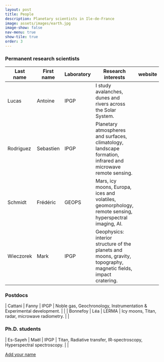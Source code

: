```yaml
---
layout: post
title: People
description: Planetary scientists in Ile-de-France
image: assets/images/earth.jpg
image-show: false
nav-menu: true
show-tile: true
order: 3
---
```


### Permanent research scientists

| Last name | First name | Laboratory | Research interests | website |
| --------- | ---------- | ---------- | ------------------ | ------- |
| Lucas     | Antoine    | IPGP       | I study avalanches, dunes and rivers across the Solar System. | <a href="http://dralucas.geophysx.edu.eu.org"><i class="fa fa-external-link"></i></a> |
| Rodriguez  | Sebastien | IPGP | Planetary atmospheres and surfaces, climatology, landscape formation, infrared and microwave remote sensing. | |
| Schmidt | Frédéric | GEOPS | Mars, icy moons, Europa, ices and volatiles, geomorphology, remote sensing, hyperspectral imaging, AI. | <a href="http://planeto.geol.u-psud.fr/spip.php?article83"><i class="fa fa-external-link"></i></a> |
| Wieczorek  | Mark | IPGP | Geophysics: interior structure of the planets and moons, gravity, topography, magnetic fields, impact cratering. | <a href="https://www.ipgp.fr/~mark.wieczorek"><i class="fa fa-external-link"></i></a> |

### Postdocs

| Cattani  | Fanny | IPGP | Noble gas, Geochronology, Instrumentation & Experimental development. | |
| Bonnefoy | Léa | LERMA | Icy moons, Titan, radar, microwave radiometry. | |

### Ph.D. students

| Es-Sayeh  | Maël | IPGP | Titan, Radiative transfer, IR-spectroscopy, Hyperspectral spectroscopy. | <a href="https://www.ipgp.fr/annuaire/essayeh/"><i class="fa fa-external-link"></i></a> |

<a href="https://framaforms.org/ile-de-france-planetary-scientists-1672918633" class="button small">Add your name</a>
